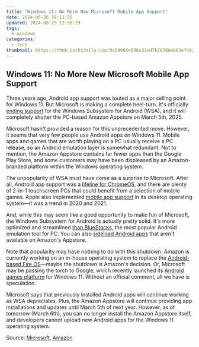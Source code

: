 ```yaml
---
title: "Windows 11: No More New Microsoft Mobile App Support"
date: 2024-08-26 19:11:55
updated: 2024-08-29 12:56:29
tags:
  - windows
categories:
  - tech
thumbnail: https://thmb.techidaily.com/9c54005e696cd2ed7b70760eb63ef402583a5567abcd354a24f074d4d0059be5.jpg
---
```


## Windows 11: No More New Microsoft Mobile App Support

Three years ago, Android app support was touted as a major selling point for Windows 11\. But Microsoft is making a complete heel-turn. It's officially [ending support](http://learn.microsoft.com/en-us/windows/android/wsa/) for the Windows Subsystem for Android (WSA), and it will completely shutter the PC-based Amazon Appstore on March 5th, 2025.

 Microsoft hasn't provided a reason for this unprecedented move. However, it seems that very few people use Android apps on Windows 11\. Mobile apps and games that are worth playing on a PC usually receive a PC release, so an Android emulation layer is somewhat redundant. Not to mention, the Amazon Appstore contains far fewer apps than the Google Play Store, and some customers may have been displeased by an Amazon-branded platform within the Windows operating system.

 The unpopularity of WSA must have come as a surprise to Microsoft. After all, Android app support was a [lifeline for ChromeOS](https://on-screen-recording.techidaily.com/updated-2024-approved-top-audio-capturers-in-academic-settings/), and there are plenty of 2-in-1 touchscreen PCs that could benefit from a selection of mobile games. Apple also implemented [mobile app support](https://fox-blue.techidaily.com/updated-in-2024-avoid-the-spinning-room-top-5-vr-motion-control-techniques/) in its desktop operating system—it was a trend in 2020 and 2021.

 And, while this may seem like a good opportunity to make fun of Microsoft, the Windows Subsystem for Android is actually pretty solid. It's more optimized and streamlined [than BlueStacks](https://tech-savvy.techidaily.com/does-chatgpt-translate-user-trust-into-safety/), the most popular Android emulation tool for PC. You can also [sideload Android apps](https://bypass-frp.techidaily.com/full-guide-to-bypass-vivo-y100a-frp-by-drfone-android/) that aren't available on Amazon's Appstore.

 Note that popularity may have nothing to do with this shutdown. Amazon is currently working on an in-house operating system to replace the [Android-based Fire OS](https://techtrends.techidaily.com/navigating-time-through-pages-a-comprehensive-way-to-utilize-the-wayback-machine/)—maybe the shutdown is Amazon's decision. Or, Microsoft may be passing the torch to Google, which recently launched its [Android games platform](https://tech-recovery.techidaily.com/get-ahead-of-virtual-reality-trends-with-the-latest-on-psvr-2-release-schedule-cost-analysis-and-specifications/) for Windows 11\. Without an official comment, all we have is speculation.

 Microsoft says that previously installed Android apps will continue working as WSA depreciates. Plus, the Amazon Appstore will continue providing app installations and updates until March 5th of next year. However, as of tomorrow (March 6th), you can no longer install the Amazon Appstore itself, and developers cannot upload new Android apps for the Windows 11 operating system.

 Source: [Microsoft](https://learn.microsoft.com/en-us/windows/android/wsa/), [Amazon](https://www.developer.amazon.com/apps-and-games/blogs/2024/03/amazon-appstore-on-windows-11-discontinued)

<ins class="adsbygoogle"
     style="display:block"
     data-ad-format="autorelaxed"
     data-ad-client="ca-pub-7571918770474297"
     data-ad-slot="1223367746"></ins>



<ins class="adsbygoogle"
     style="display:block"
     data-ad-client="ca-pub-7571918770474297"
     data-ad-slot="8358498916"
     data-ad-format="auto"
     data-full-width-responsive="true"></ins>
